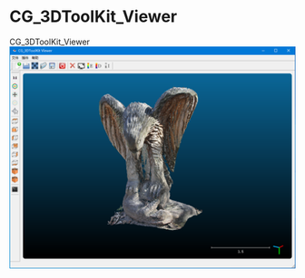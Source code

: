 # CG_3DToolKit_Viewer
 CG_3DToolKit_Viewer
![image](https://github.com/tingzhehong/CG_3DToolKit_Viewer/blob/main/res/images/theme/CG_3DToolKit_Viewer.PNG)
